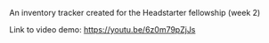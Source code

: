 An inventory tracker created for the Headstarter fellowship (week 2)

Link to video demo:
https://youtu.be/6z0m79pZjJs
